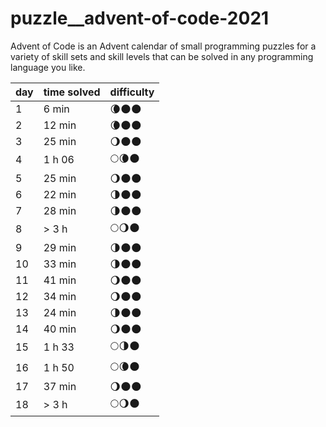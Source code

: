 # puzzle__advent-of-code-2021
Advent of Code is an Advent calendar of small programming puzzles for a variety of skill sets and skill levels that can be solved in any programming language you like.


| day | time solved | difficulty |
| --- | ----------- | ---------- |
| 1   | 6 min       | 🌘🌑🌑        |
| 2   | 12 min      | 🌘🌑🌑        |
| 3   | 25 min      | 🌖🌑🌑        |
| 4   | 1 h 06      | 🌕🌘🌑        |
| 5   | 25 min      | 🌖🌑🌑        |
| 6   | 22 min      | 🌗🌑🌑        |
| 7   | 28 min      | 🌗🌑🌑        |
| 8   | > 3 h       | 🌕🌖🌑        |
| 9   | 29 min      | 🌗🌑🌑        |
| 10  | 33 min      | 🌗🌑🌑        |
| 11  | 41 min      | 🌖🌑🌑        |
| 12  | 34 min      | 🌖🌑🌑        |
| 13  | 24 min      | 🌗🌑🌑        |
| 14  | 40 min      | 🌖🌑🌑        |
| 15  | 1 h 33      | 🌕🌗🌑        |
| 16  | 1 h 50      | 🌕🌘🌑        |
| 17  | 37 min      | 🌖🌑🌑        |
| 18  | > 3 h       | 🌕🌖🌑        |